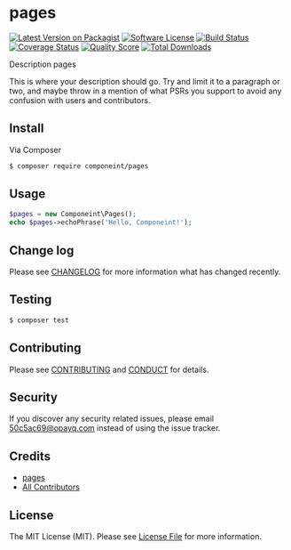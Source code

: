 # pages

[![Latest Version on Packagist][ico-version]][link-packagist]
[![Software License][ico-license]](LICENSE.md)
[![Build Status][ico-travis]][link-travis]
[![Coverage Status][ico-scrutinizer]][link-scrutinizer]
[![Quality Score][ico-code-quality]][link-code-quality]
[![Total Downloads][ico-downloads]][link-downloads]

Description pages

This is where your description should go. Try and limit it to a paragraph or two, and maybe throw in a mention of what
PSRs you support to avoid any confusion with users and contributors.

## Install

Via Composer

``` bash
$ composer require componeint/pages
```

## Usage

``` php
$pages = new Componeint\Pages();
echo $pages->echoPhrase('Hello, Componeint!');
```

## Change log

Please see [CHANGELOG](CHANGELOG.md) for more information what has changed recently.

## Testing

``` bash
$ composer test
```

## Contributing

Please see [CONTRIBUTING](CONTRIBUTING.md) and [CONDUCT](CONDUCT.md) for details.

## Security

If you discover any security related issues, please email 50c5ac69@opayq.com instead of using the issue tracker.

## Credits

- [pages][link-author]
- [All Contributors][link-contributors]

## License

The MIT License (MIT). Please see [License File](LICENSE.md) for more information.

[ico-version]: https://img.shields.io/packagist/v/componeint/pages.svg?style=flat-square
[ico-license]: https://img.shields.io/badge/license-MIT-brightgreen.svg?style=flat-square
[ico-travis]: https://img.shields.io/travis/componeint/pages/master.svg?style=flat-square
[ico-scrutinizer]: https://img.shields.io/scrutinizer/coverage/g/componeint/pages.svg?style=flat-square
[ico-code-quality]: https://img.shields.io/scrutinizer/g/componeint/pages.svg?style=flat-square
[ico-downloads]: https://img.shields.io/packagist/dt/componeint/pages.svg?style=flat-square

[link-packagist]: https://packagist.org/packages/componeint/pages
[link-travis]: https://travis-ci.org/componeint/pages
[link-scrutinizer]: https://scrutinizer-ci.com/g/componeint/pages/code-structure
[link-code-quality]: https://scrutinizer-ci.com/g/componeint/pages
[link-downloads]: https://packagist.org/packages/componeint/pages
[link-author]: https://github.com/componeint
[link-contributors]: ../../contributors
